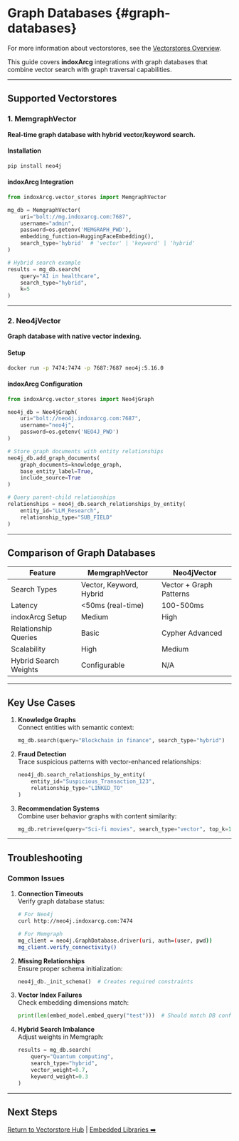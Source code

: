 # Graph Databases {#graph-databases}

For more information about vectorstores, see the [Vectorstores Overview](index.md).

This guide covers **indoxArcg** integrations with graph databases that combine vector search with graph traversal capabilities.

---

## Supported Vectorstores

### 1. MemgraphVector
**Real-time graph database with hybrid vector/keyword search.**

#### Installation
```bash
pip install neo4j
```

#### indoxArcg Integration
```python
from indoxArcg.vector_stores import MemgraphVector

mg_db = MemgraphVector(
    uri="bolt://mg.indoxarcg.com:7687",
    username="admin",
    password=os.getenv('MEMGRAPH_PWD'),
    embedding_function=HuggingFaceEmbedding(),
    search_type='hybrid'  # 'vector' | 'keyword' | 'hybrid'
)

# Hybrid search example
results = mg_db.search(
    query="AI in healthcare",
    search_type="hybrid",
    k=5
)
```

---

### 2. Neo4jVector
**Graph database with native vector indexing.**

#### Setup
```bash
docker run -p 7474:7474 -p 7687:7687 neo4j:5.16.0
```

#### indoxArcg Configuration
```python
from indoxArcg.vector_stores import Neo4jGraph

neo4j_db = Neo4jGraph(
    uri="bolt://neo4j.indoxarcg.com:7687",
    username="neo4j",
    password=os.getenv('NEO4J_PWD')
)

# Store graph documents with entity relationships
neo4j_db.add_graph_documents(
    graph_documents=knowledge_graph,
    base_entity_label=True,
    include_source=True
)

# Query parent-child relationships
relationships = neo4j_db.search_relationships_by_entity(
    entity_id="LLM_Research",
    relationship_type="SUB_FIELD"
)
```

---

## Comparison of Graph Databases

| Feature                | MemgraphVector                  | Neo4jVector                     |
|------------------------|----------------------------------|----------------------------------|
| Search Types           | Vector, Keyword, Hybrid         | Vector + Graph Patterns         |
| Latency                | <50ms (real-time)               | 100-500ms                       |
| indoxArcg Setup        | Medium                          | High                            |
| Relationship Queries   | Basic                           | Cypher Advanced                 |
| Scalability            | High                            | Medium                          |
| Hybrid Search Weights  | Configurable                    | N/A                             |

---

## Key Use Cases
1. **Knowledge Graphs**  
   Connect entities with semantic context:
   ```python
   mg_db.search(query="Blockchain in finance", search_type="hybrid")
   ```

2. **Fraud Detection**  
   Trace suspicious patterns with vector-enhanced relationships:
   ```python
   neo4j_db.search_relationships_by_entity(
       entity_id="Suspicious_Transaction_123",
       relationship_type="LINKED_TO"
   )
   ```

3. **Recommendation Systems**  
   Combine user behavior graphs with content similarity:
   ```python
   mg_db.retrieve(query="Sci-fi movies", search_type="vector", top_k=10)
   ```

---

## Troubleshooting

### Common Issues
1. **Connection Timeouts**  
   Verify graph database status:
   ```bash
   # For Neo4j
   curl http://neo4j.indoxarcg.com:7474

   # For Memgraph
   mg_client = neo4j.GraphDatabase.driver(uri, auth=(user, pwd))
   mg_client.verify_connectivity()
   ```

2. **Missing Relationships**  
   Ensure proper schema initialization:
   ```python
   neo4j_db._init_schema()  # Creates required constraints
   ```

3. **Vector Index Failures**  
   Check embedding dimensions match:
   ```python
   print(len(embed_model.embed_query("test")))  # Should match DB config
   ```

4. **Hybrid Search Imbalance**  
   Adjust weights in Memgraph:
   ```python
   results = mg_db.search(
       query="Quantum computing",
       search_type="hybrid",
       vector_weight=0.7,
       keyword_weight=0.3
   )
   ```

---

## Next Steps
[Return to Vectorstore Hub](index.md) | [Embedded Libraries ➡️](embedded-libraries.md)
```